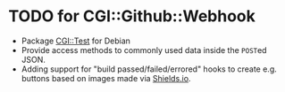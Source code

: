 TODO for CGI::Github::Webhook
=============================

* Package [CGI::Test](https://metacpan.org/pod/CGI::Test) for Debian
* Provide access methods to commonly used data inside the `POST`ed JSON.
* Adding support for "build passed/failed/errored" hooks to create e.g.
  buttons based on images made via [Shields.io](http://shields.io/).
